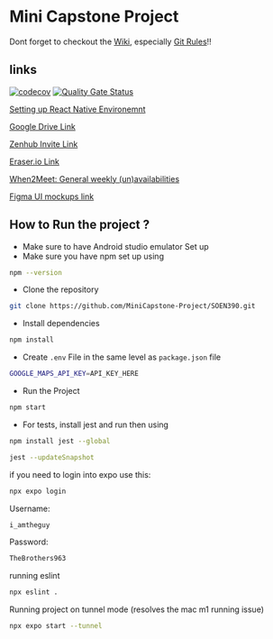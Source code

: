 # Mini Capstone Project

Dont forget to checkout the [Wiki](https://github.com/MiniCapstone-Project/SOEN390/wiki), especially [Git Rules](https://github.com/MiniCapstone-Project/SOEN390/wiki/Git-Rules)!! 

## links

[![codecov](https://codecov.io/gh/MiniCapstone-Project/SOEN390/graph/badge.svg?token=6LP7PTTZTM)](https://codecov.io/gh/MiniCapstone-Project/SOEN390) [![Quality Gate Status](https://sonarcloud.io/api/project_badges/measure?project=MiniCapstone-Project_SOEN390&metric=alert_status)](https://sonarcloud.io/summary/new_code?id=MiniCapstone-Project_SOEN390)


[Setting up React Native Environemnt](https://reactnative.dev/docs/set-up-your-environment)

[Google Drive Link](https://drive.google.com/drive/folders/1UL6PJ-IIoOIFHoY5S4i67sVe1DtE99dF?usp=sharing)

[Zenhub Invite Link](https://app.zenhub.com/workspaces/soen-390-6785c9d2f2ee60000fc8d2a6?invite=KSZZ4FkGxAWwk1Gn48mgTEEe)

[Eraser.io Link](https://app.eraser.io/workspace/W9TVlnh83LWdJerkN8y6?origin=share)

[When2Meet: General weekly (un)availabilities](https://www.when2meet.com/?28532537-3BhGM)

[Figma UI mockups link](https://www.figma.com/design/fTTZ2zZodQatstIwAD9umn/SOEN-390-Mockups?node-id=0-1&p=f&t=d3mWkRT2RNe5vkSy-0)

## How to Run the project ?

- Make sure to have Android studio emulator Set up
- Make sure you have npm set up using
```bash
npm --version
```
- Clone the repository
```bash
git clone https://github.com/MiniCapstone-Project/SOEN390.git
```
- Install dependencies
```bash
npm install
```
- Create `.env` File in the same level as `package.json` file 
```bash
GOOGLE_MAPS_API_KEY=API_KEY_HERE
```
- Run the Project
```bash
npm start
```
- For tests, install jest and run then using
```bash
npm install jest --global
```
```bash
jest --updateSnapshot
```

if you need to login into expo use this: 
```bash
npx expo login
```
Username:
```bash
i_amtheguy
```
Password:
```bash
TheBrothers963
```

running eslint
```bash 
npx eslint .
```

Running project on tunnel mode (resolves the mac m1 running issue)
```bash 
npx expo start --tunnel
```


